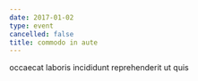 ```yaml
---
date: 2017-01-02
type: event
cancelled: false
title: commodo in aute
---
```

occaecat laboris incididunt reprehenderit ut quis